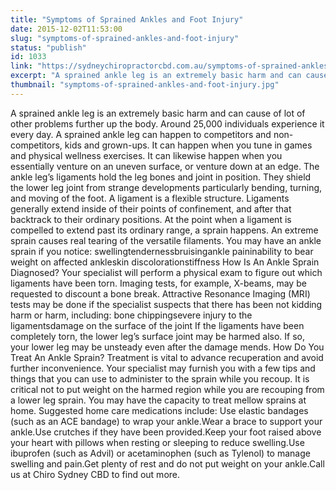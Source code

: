 ```yaml
---
title: "Symptoms of Sprained Ankles and Foot Injury"
date: 2015-12-02T11:53:00
slug: "symptoms-of-sprained-ankles-and-foot-injury"
status: "publish"
id: 1033
link: "https://sydneychiropractorcbd.com.au/symptoms-of-sprained-ankles-and-foot-injury/"
excerpt: "A sprained ankle leg is an extremely basic harm and can cause of lot of other problems further up the body. Around 25,000 individuals experience it every day. A sprained ankle leg can happen to competitors and non-competitors, kids and grown-ups. It can happen when you tune in games and physical wellness exercises. It can [&hellip;]"
thumbnail: "symptoms-of-sprained-ankles-and-foot-injury.jpg"
---
```


A sprained ankle leg is an extremely basic harm and can cause of lot of other problems further up the body. Around 25,000 individuals experience it every day. A sprained ankle leg can happen to competitors and non-competitors, kids and grown-ups. It can happen when you tune in games and physical wellness exercises. It can likewise happen when you essentially venture on an uneven surface, or venture down at an edge. The ankle leg’s ligaments hold the leg bones and joint in position. They shield the lower leg joint from strange developments particularly bending, turning, and moving of the foot. A ligament is a flexible structure. Ligaments generally extend inside of their points of confinement, and after that backtrack to their ordinary positions. At the point when a ligament is compelled to extend past its ordinary range, a sprain happens. An extreme sprain causes real tearing of the versatile filaments. You may have an ankle sprain if you notice: swellingtendernessbruisingankle paininability to bear weight on affected ankleskin discolorationstiffness How Is An Ankle Sprain Diagnosed? Your specialist will perform a physical exam to figure out which ligaments have been torn. Imaging tests, for example, X-beams, may be requested to discount a bone break. Attractive Resonance Imaging (MRI) tests may be done if the specialist suspects that there has been not kidding harm or harm, including: bone chippingsevere injury to the ligamentsdamage on the surface of the joint If the ligaments have been completely torn, the lower leg’s surface joint may be harmed also. If so, your lower leg may be unsteady even after the damage mends. How Do You Treat An Ankle Sprain? Treatment is vital to advance recuperation and avoid further inconvenience. Your specialist may furnish you with a few tips and things that you can use to administer to the sprain while you recoup. It is critical not to put weight on the harmed region while you are recouping from a lower leg sprain. You may have the capacity to treat mellow sprains at home. Suggested home care medications include: Use elastic bandages (such as an ACE bandage) to wrap your ankle.Wear a brace to support your ankle.Use crutches if they have been provided.Keep your foot raised above your heart with pillows when resting or sleeping to reduce swelling.Use ibuprofen (such as Advil) or acetaminophen (such as Tylenol) to manage swelling and pain.Get plenty of rest and do not put weight on your ankle.Call us at&nbsp;Chiro Sydney CBD&nbsp;to find out more.
